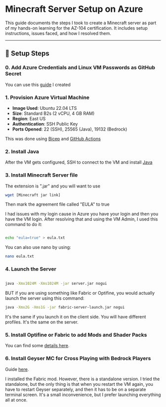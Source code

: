 # Minecraft Server Setup on Azure

This guide documents the steps I took to create a Minecraft server as part of my hands-on learning for the AZ-104 certification. It includes setup instructions, issues faced, and how I resolved them.

---
## 🔧 Setup Steps

### 0. Add Azure Credentials and Linux VM Passwords as GitHub Secret
You can use this [guide](https://github.com/shevonnepolastre/minecraft-azure-lab/blob/main/docs/add-azure-secret-to-github.md) I created 
### 1. **Provision Azure Virtual Machine**
- **Image Used**: Ubuntu 22.04 LTS
- **Size**: Standard B2s (2 vCPU, 4 GB RAM)
- **Region**: East US
- **Authentication**: SSH Public Key
- **Ports Opened**: 22 (SSH), 25565 (Java), 19132 (Bedrock)

This was done using [Bicep](https://github.com/shevonnepolastre/minecraft-azure-lab/blob/main/infrastructure/compute.bicep) and [GitHub Actions](https://github.com/shevonnepolastre/minecraft-azure-lab/blob/main/yaml-files/deploy-linux-vm.md)

### 2. Install Java

After the VM gets configured, SSH to connect to the VM and install [Java](https://github.com/shevonnepolastre/minecraft-azure-lab/blob/main/docs/updating%20to%20java%2021%20sdk.md)

### 3. Install Minecraft Server file

The extension is ".jar" and you will want to use 

```bash
wget [Minecraft jar link]
```

Then mark the agreement file called "EULA" to true

I had issues with my login cause in Azure you have your login and then you have the VM login.  After resolving that and using the VM Admin, I used this command to do it:

```bash

echo "eula=true" > eula.txt
```

You can also use nano by using:

```bash
nano eula.txt
```

### 4. Launch the Server

```bash

java -Xmx1024M -Xms1024M -jar server.jar nogui

```
BUT if you are using something like Fabric or Optifine, you would actually launch the server using this command:

```bash
java -Xmx2G -Xms1G -jar fabric-server-launch.jar nogui

```

It's the same if you launch it on the client side.  You will have different profiles. It's the same on the server.  

### 5. Install Optifine or Fabric to add Mods and Shader Packs 

You can find some [details here](https://github.com/shevonnepolastre/minecraft-azure-lab/blob/main/docs/installing-shader-packs.md).

### 6. Install Geyser MC for Cross Playing with Bedrock Players

Guide [here](https://github.com/shevonnepolastre/minecraft-azure-lab/blob/main/docs/bedrock-support.md). 

I installed the Fabric mod.  However, there is a standalone version.  I tried the standalone, but the only thing is that when you restart the VM again, you have to restart Geyser separately, and then it has to be on a separate terminal screen.  It's a small inconvenience, but I prefer launching everything all at once. 


